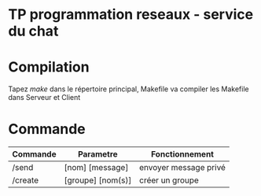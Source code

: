 # TP programmation reseaux - service du chat

# Compilation
Tapez $make$ dans le répertoire principal, Makefile va compiler les Makefile dans Serveur et Client

# Commande
Commande | Parametre | Fonctionnement
------------ | ------------- | -------------
/send | [nom] [message] | envoyer message privé
/create | [groupe] [nom(s)] | créer un groupe



